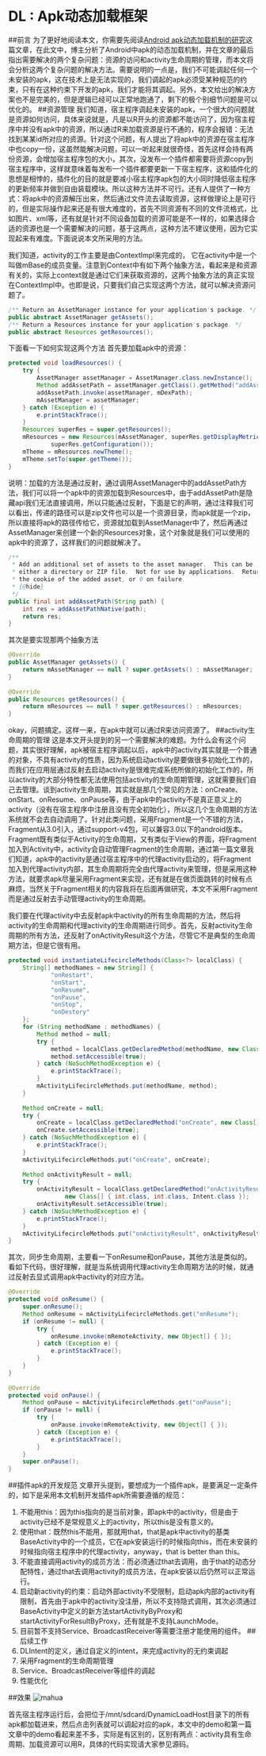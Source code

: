 DL : Apk动态加载框架
================
##前言
为了更好地阅读本文，你需要先阅读[Android apk动态加载机制的研究](http://blog.csdn.net/singwhatiwanna/article/details/22597587)这篇文章，在此文中，博主分析了Android中apk的动态加载机制，并在文章的最后指出需要解决的两个复杂问题：资源的访问和activity生命周期的管理，而本文将会分析这两个复杂问题的解决方法。需要说明的一点是，我们不可能调起任何一个未安装的apk，这在技术上是无法实现的，我们调起的apk必须受某种规范的约束，只有在这种约束下开发的apk，我们才能将其调起。另外，本文给出的解决方案也不是完美的，但是逻辑已经可以正常地跑通了，剩下的极个别细节问题是可以优化的。
##资源管理
我们知道，宿主程序调起未安装的apk，一个很大的问题就是资源如何访问，具体来说就是，凡是以R开头的资源都不能访问了，因为宿主程序中并没有apk中的资源，所以通过R来加载资源是行不通的，程序会报错：无法找到某某id所对应的资源。针对这个问题，有人提出了将apk中的资源在宿主程序中也copy一份，这虽然能解决问题，可以一听起来就很奇怪，首先这样会持有两份资源，会增加宿主程序包的大小，其次，没发布一个插件都需要将资源copy到宿主程序中，这样就意味着每发布一个插件都要更新一下宿主程序，这和插件化的思想是相悖的，插件化的目的就是要减小宿主程序apk包的大小同时降低宿主程序的更新频率并做到自由装载模块。所以这种方法并不可行。还有人提供了一种方式：将apk中的资源解压出来，然后通过文件流去读取资源，这样做理论上是可行的，但是实际操作起来还是有很大难度的，首先不同资源有不同的文件流格式，比如图片、xml等，还有就是针对不同设备加载的资源可能是不一样的，如果选择合适的资源也是一个需要解决的问题，基于这两点，这种方法不建议使用，因为它实现起来有难度。下面说说本文所采用的方法。

我们知道，activity的工作主要是由ContextImpl来完成的， 它在activity中是一个叫做mBase的成员变量。注意到Context中有如下两个抽象方法，看起来是和资源有关的，实际上context就是通过它们来获取资源的，这两个抽象方法的真正实现在ContextImpl中。也即是说，只要我们自己实现这两个方法，就可以解决资源问题了。
```java
/** Return an AssetManager instance for your application's package. */
public abstract AssetManager getAssets();
/** Return a Resources instance for your application's package. */
public abstract Resources getResources();
```
下面看一下如何实现这两个方法
首先要加载apk中的资源：
```java
protected void loadResources() {  
    try {  
        AssetManager assetManager = AssetManager.class.newInstance();  
        Method addAssetPath = assetManager.getClass().getMethod("addAssetPath", String.class);  
        addAssetPath.invoke(assetManager, mDexPath);  
        mAssetManager = assetManager;  
    } catch (Exception e) {  
        e.printStackTrace();  
    }  
    Resources superRes = super.getResources();  
    mResources = new Resources(mAssetManager, superRes.getDisplayMetrics(),  
            superRes.getConfiguration());  
    mTheme = mResources.newTheme();  
    mTheme.setTo(super.getTheme());  
}
```
说明：加载的方法是通过反射，通过调用AssetManager中的addAssetPath方法，我们可以将一个apk中的资源加载到Resources中，由于addAssetPath是隐藏api我们无法直接调用，所以只能通过反射，下面是它的声明，通过注释我们可以看出，传递的路径可以是zip文件也可以是一个资源目录，而apk就是一个zip，所以直接将apk的路径传给它，资源就加载到AssetManager中了，然后再通过AssetManager来创建一个新的Resources对象，这个对象就是我们可以使用的apk中的资源了，这样我们的问题就解决了。
```java
/** 
 * Add an additional set of assets to the asset manager.  This can be 
 * either a directory or ZIP file.  Not for use by applications.  Returns 
 * the cookie of the added asset, or 0 on failure. 
 * {@hide} 
 */  
public final int addAssetPath(String path) {  
    int res = addAssetPathNative(path);  
    return res;  
}
```
其次是要实现那两个抽象方法
```java
@Override  
public AssetManager getAssets() {  
    return mAssetManager == null ? super.getAssets() : mAssetManager;  
}  
  
@Override  
public Resources getResources() {  
    return mResources == null ? super.getResources() : mResources;  
}
```
okay，问题搞定。这样一来，在apk中就可以通过R来访问资源了。
##activity生命周期的管理
这是本文开头提到的另一个需要解决的难题。为什么会有这个问题，其实很好理解，apk被宿主程序调起以后，apk中的activity其实就是一个普通的对象，不具有activity的性质，因为系统启动activity是要做很多初始化工作的，而我们在应用层通过反射去启动activity是很难完成系统所做的初始化工作的，所以activity的大部分特性都无法使用包括activity的生命周期管理，这就需要我们自己去管理。谈到activity生命周期，其实就是那几个常见的方法：onCreate、onStart、onResume、onPause等，由于apk中的activity不是真正意义上的activity（没有在宿主程序中注册且没有完全初始化），所以这几个生命周期的方法系统就不会去自动调用了。针对此类问题，采用Fragment是一个不错的方法，Fragment从3.0引入，通过support-v4包，可以兼容3.0以下的android版本。Fragment既有类似于Activity的生命周期，又有类似于View的界面，将Fragment加入到Activity中，activity会自动管理Fragment的生命周期，通过第一篇文章我们知道，apk中的activity是通过宿主程序中的代理activity启动的，将Fragment加入到代理activity内部，其生命周期将完全由代理activity来管理，但是采用这种方法，就要求apk尽量采用Fragment来实现，还有就是在做页面跳转的时候有点麻烦，当然关于Fragment相关的内容我将在后面再做研究，本文不采用Fragment而是通过反射去手动管理activity的生命周期。

我们要在代理activity中去反射apk中activity的所有生命周期的方法，然后将activity的生命周期和代理activity的生命周期进行同步。首先，反射activity生命周期的所有方法，还反射了onActivityResult这个方法，尽管它不是典型的生命周期方法，但是它很有用。
```java
protected void instantiateLifecircleMethods(Class<?> localClass) {  
    String[] methodNames = new String[] {  
            "onRestart",  
            "onStart",  
            "onResume",  
            "onPause",  
            "onStop",  
            "onDestory"  
    };  
    for (String methodName : methodNames) {  
        Method method = null;  
        try {  
            method = localClass.getDeclaredMethod(methodName, new Class[] { });  
            method.setAccessible(true);  
        } catch (NoSuchMethodException e) {  
            e.printStackTrace();  
        }  
        mActivityLifecircleMethods.put(methodName, method);  
    }  
  
    Method onCreate = null;  
    try {  
        onCreate = localClass.getDeclaredMethod("onCreate", new Class[] { Bundle.class });  
        onCreate.setAccessible(true);  
    } catch (NoSuchMethodException e) {  
        e.printStackTrace();  
    }  
    mActivityLifecircleMethods.put("onCreate", onCreate);  
  
    Method onActivityResult = null;  
    try {  
        onActivityResult = localClass.getDeclaredMethod("onActivityResult",  
                new Class[] { int.class, int.class, Intent.class });  
        onActivityResult.setAccessible(true);  
    } catch (NoSuchMethodException e) {  
        e.printStackTrace();  
    }  
    mActivityLifecircleMethods.put("onActivityResult", onActivityResult);  
}
```
其次，同步生命周期，主要看一下onResume和onPause，其他方法是类似的。看如下代码，很好理解，就是当系统调用代理activity生命周期方法的时候，就通过反射去显式调用apk中activity的对应方法。
```java
@Override  
protected void onResume() {  
    super.onResume();  
    Method onResume = mActivityLifecircleMethods.get("onResume");  
    if (onResume != null) {  
        try {  
            onResume.invoke(mRemoteActivity, new Object[] { });  
        } catch (Exception e) {  
            e.printStackTrace();  
        }  
    }  
}  
  
@Override  
protected void onPause() {  
    Method onPause = mActivityLifecircleMethods.get("onPause");  
    if (onPause != null) {  
        try {  
            onPause.invoke(mRemoteActivity, new Object[] { });  
        } catch (Exception e) {  
            e.printStackTrace();  
        }  
    }  
    super.onPause();  
}
```
##插件apk的开发规范
文章开头提到，要想成为一个插件apk，是要满足一定条件的，如下是采用本文机制开发插件apk所需要遵循的规范：
1. 不能用this：因为this指向的是当前对象，即apk中的activity，但是由于activity已经不是常规意义上的activity，所以this是没有意义的。
2. 使用that：既然this不能用，那就用that，that是apk中activity的基类BaseActivity中的一个成员，它在apk安装运行的时候指向this，而在未安装的时候指向宿主程序中的代理activity，anyway，that is better than this。
3. 不能直接调用activity的成员方法：而必须通过that去调用，由于that的动态分配特性，通过that去调用activity的成员方法，在apk安装以后仍然可以正常运行。
4. 启动新activity的约束：启动外部activity不受限制，启动apk内部的activity有限制，首先由于apk中的activity没注册，所以不支持隐式调用，其次必须通过BaseActivity中定义的新方法startActivityByProxy和startActivityForResultByProxy，还有就是不支持LaunchMode。
5. 目前暂不支持Service、BroadcastReceiver等需要注册才能使用的组件。
##后续工作
1. DLIntent的定义，通过自定义的intent，来完成activity的无约束调起
2. 采用Fragment的生命周期管理
3. Service、BroadcastReceiver等组件的调起
4. 性能优化

##效果
![mahua](http://img.blog.csdn.net/20140411000445437?watermark/2/text/aHR0cDovL2Jsb2cuY3Nkbi5uZXQvc2luZ3doYXRpd2FubmE=/font/5a6L5L2T/fontsize/400/fill/I0JBQkFCMA==/dissolve/70/gravity/SouthEast)

首先宿主程序运行后，会把位于/mnt/sdcard/DynamicLoadHost目录下的所有apk都加载进来，然后点击列表就可以调起对应的apk，本文中的demo和第一篇文章中的demo看起来差不多，实际是有区别的，区别有两点：activity具有生命周期、加载资源可以用R，具体的代码实现请大家参见源码。
